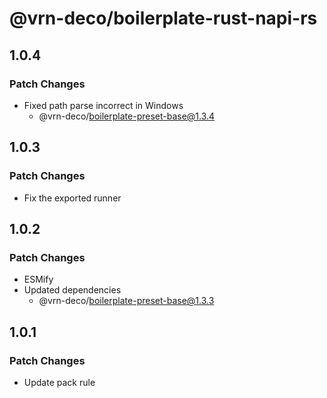 # @vrn-deco/boilerplate-rust-napi-rs

## 1.0.4

### Patch Changes

- Fixed path parse incorrect in Windows
  - @vrn-deco/boilerplate-preset-base@1.3.4

## 1.0.3

### Patch Changes

- Fix the exported runner

## 1.0.2

### Patch Changes

- ESMify
- Updated dependencies
  - @vrn-deco/boilerplate-preset-base@1.3.3

## 1.0.1

### Patch Changes

- Update pack rule
